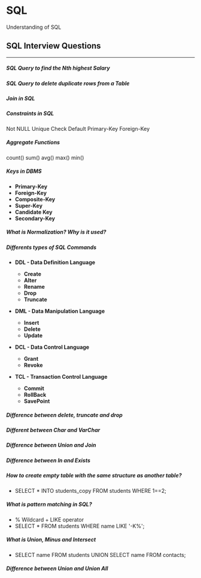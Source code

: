# SQL
Understanding of SQL


## **SQL Interview Questions**
***

##### **SQL Query to find the Nth highest Salary**

##### **SQL Query to delete duplicate rows from a Table**

##### **Join in SQL**

##### **Constraints in SQL**
Not NULL
Unique
Check
Default
Primary-Key
Foreign-Key

##### **Aggregate Functions**
count()
sum()
avg()
max()
min()

##### **Keys in DBMS**
* **Primary-Key**
* **Foreign-Key**
* **Composite-Key**
* **Super-Key**
* **Candidate Key**
* **Secondary-Key**


##### **What is Normalization? Why is it used?**


##### **Differents types of SQL Commands**

* **DDL - Data Definition Language**
  - **Create**
  - **Alter**
  - **Rename**
  - **Drop**
  - **Truncate**

* **DML - Data Manipulation Language**
  - **Insert**
  - **Delete**
  - **Update**

* **DCL - Data Control Language**
  - **Grant**
  - **Revoke**

* **TCL - Transaction Control Language**
  - **Commit**
  - **RollBack**
  - **SavePoint**
 
 
##### **Difference between delete, truncate and drop**


##### **Different between Char and VarChar**

##### **Difference between Union and Join**

##### **Difference between In and Exists**

##### **How to create empty table with the same structure as another table?**
- SELECT * INTO students_copy FROM students WHERE 1==2;

##### **What is pattern matching in SQL?**
- % Wildcard + LIKE operator
- SELECT * FROM students WHERE name LIKE '-K%'; 

##### **What is Union, Minus and Intersect**
- SELECT name FROM students    UNION   SELECT name FROM contacts;

##### **Difference between Union and Union All**
